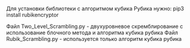 Для установки библиотеки с алгоритмом кубика Рубика нужно:
pip3 install rubikencryptor

Файл Two_Level_Scrambling.py - двухуровневое скремблирование с использование блочного метода и алгоритма кубика рубика
Файл Rubik_Scrambling.py - используется только алгоритм кубика рубика
